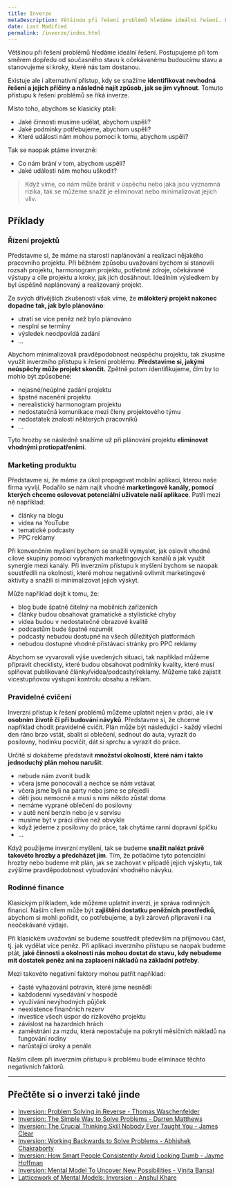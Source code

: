 ```yaml
---
title: Inverze
metaDescription: Většinou při řešení problémů hledáme ideální řešení. Existuje ale i alternativní přístup, kdy se snažíme identifikovat nevhodná řešení a následně najít způsob, jak se jim vyhnout. Tomuto přístupu k řešení problémů se říká inverze.
date: Last Modified 
permalink: /inverze/index.html
---
```

Většinou při řešení problémů hledáme ideální řešení. Postupujeme při tom směrem dopředu od současného stavu k očekávanému budoucímu stavu a stanovujeme si kroky, které nás tam dostanou. 

Existuje ale i alternativní přístup, kdy se snažíme **identifikovat nevhodná řešení a jejich příčiny a následně najít způsob, jak se jim vyhnout**. Tomuto přístupu k řešení problémů se říká inverze. 

Místo toho, abychom se klasicky ptali:
- Jaké činnosti musíme udělat, abychom uspěli?
- Jaké podmínky potřebujeme, abychom uspěli?
- Které události nám mohou pomoci k tomu, abychom uspěli?

Tak se naopak ptáme inverzně:
- Co nám brání v tom, abychom uspěli?
- Jaké události nám mohou uškodit?

> Když víme, co nám může bránit v úspěchu nebo jaká jsou významná rizika, tak se můžeme snažit je eliminovat nebo minimalizovat jejich vliv.

## Příklady
### Řízení projektů
Představme si, že máme na starosti naplánování a realizaci nějakého pracovního projektu. Při běžném způsobu uvažování bychom si stanovili rozsah projektu, harmonogram projektu, potřebné zdroje, očekávané výstupy a cíle projektu a kroky, jak jich dosáhnout. Ideálním výsledkem by byl úspěšně naplánovaný a realizovaný projekt.

Ze svých dřívějších zkušeností však víme, že **málokterý projekt nakonec dopadne tak, jak bylo plánováno**:
- utratí se více peněz než bylo plánováno
- nesplní se termíny
- výsledek neodpovídá zadání
- ...

Abychom minimalizovali pravděpodobnost neúspěchu projektu, tak zkusíme využít inverzního přístupu k řešení problému. **Představíme si, jakými neúspěchy může projekt skončit.** Zpětně potom identifikujeme, čím by to mohlo být způsobené:
- nejasné/neúplné zadání projektu
- špatné nacenění projektu
- nerealistický harmonogram projektu
- nedostatečná komunikace mezi členy projektového týmu
- nedostatek znalostí některých pracovníků
- ...

Tyto hrozby se následně snažíme už při plánování projektu **eliminovat vhodnými protiopatřeními**.

### Marketing produktu
Představme si, že máme za úkol propagovat mobilní aplikaci, kterou naše firma vyvíjí. Podařilo se nám najít vhodné **marketingové kanály, pomocí kterých chceme oslovovat potenciální uživatele naší aplikace**. Patří mezi ně například:
- články na blogu
- videa na YouTube
- tematické podcasty
- PPC reklamy

Při konvenčním myšlení bychom se snažili vymyslet, jak oslovit vhodné cílové skupiny pomocí vybraných marketingových kanálů a jak využít synergie mezi kanály. Při inverzním přístupu k myšlení bychom se naopak soustředili na okolnosti, které mohou negativně ovlivnit marketingové aktivity a snažili si minimalizovat jejich výskyt.

Může například dojít k tomu, že:
- blog bude špatně čitelný na mobilních zařízeních
- články budou obsahovat gramatické a stylistické chyby
- videa budou v nedostatečné obrazové kvalitě
- podcastům bude špatně rozumět
- podcasty nebudou dostupné na všech důležitých platformách
- nebudou dostupné vhodné přistávací stránky pro PPC reklamy

Abychom se vyvarovali výše uvedených situací, tak například můžeme připravit checklisty, které budou obsahovat podmínky kvality, které musí splňovat publikované články/videa/podcasty/reklamy. Můžeme také zajistit vícestupňovou výstupní kontrolu obsahu a reklam. 

### Pravidelné cvičení
Inverzní přístup k řešení problémů můžeme uplatnit nejen v práci, ale **i v osobním životě či při budování návyků**. Představme si, že chceme například chodit pravidelně cvičit. Plán může být následující - každý všední den ráno brzo vstát, sbalit si oblečení, sednout do auta, vyrazit do posilovny, hodinku pocvičit, dát si sprchu a vyrazit do práce.

Určitě si dokážeme představit **množství okolností, které nám i takto jednoduchý plán mohou narušit**:
- nebude nám zvonit budík
- včera jsme ponocovali a nechce se nám vstávat
- včera jsme byli na párty nebo jsme se přejedli
- děti jsou nemocné a musí s nimi někdo zůstat doma
- nemáme vyprané oblečení do posilovny
- v autě není benzín nebo je v servisu
- musíme být v práci dříve než obvykle
- když jedeme z posilovny do práce, tak chytáme ranní dopravní špičku
- ...

Když použijeme inverzní myšlení, tak se budeme **snažit nalézt právě takovéto hrozby a předcházet jim**. Tím, že potlačíme tyto potenciální hrozby nebo budeme mít plán, jak se zachovat v případě jejich výskytu, tak zvýšíme pravděpodobnost vybudování vhodného návyku.

### Rodinné finance
Klasickým příkladem, kde můžeme uplatnit inverzi, je správa rodinných financí. Naším cílem může být **zajištění dostatku peněžních prostředků**, abychom si mohli pořídit, co potřebujeme, a byli zároveň připravení i na neočekávané výdaje. 

Při klasickém uvažování se budeme soustředit především na příjmovou část, tj. jak vydělat více peněz. Při aplikaci inverzního přístupu se naopak budeme ptát, **jaké činnosti a okolnosti nás mohou dostat do stavu, kdy nebudeme mít dostatek peněz ani na zaplacení nákladů na základní potřeby**.

Mezi takovéto negativní faktory mohou patřit například:
- časté vyhazování potravin, které jsme nesnědli
- každodenní vysedávání v hospodě
- využívání nevýhodných půjček
- neexistence finančních rezerv
- investice všech úspor do rizikového projektu
- závislost na hazardních hrách 
- zaměstnání za mzdu, která nepostačuje na pokrytí měsíčních nákladů na fungování rodiny
- narůstající úroky a penále

Naším cílem při inverzním přístupu k problému bude eliminace těchto negativních faktorů.

---

## Přečtěte si o inverzi také jinde
- [Inversion: Problem Solving in Reverse - Thomas Waschenfelder](https://www.wealest.com/articles/inversion-examples)
- [Inversion: The Simple Way to Solve Problems - Darren Matthews](https://medium.com/the-ascent/inversion-the-simple-way-to-solve-problems-d91fbcf062ae)
- [Inversion: The Crucial Thinking Skill Nobody Ever Taught You - James Clear](https://jamesclear.com/inversion)
- [Inversion: Working Backwards to Solve Problems - Abhishek Chakraborty](https://coffeeandjunk.com/inversion/)
- [Inversion: How Smart People Consistently Avoid Looking Dumb - Jayme Hoffman](https://medium.com/the-mission/inversion-how-smart-people-consistently-avoid-looking-dumb-f477444d8cd8)
- [Inversion: Mental Model To Uncover New Possibilities - Vinita Bansal](https://www.techtello.com/inversion-mental-model/)
- [Latticework of Mental Models: Inversion - Anshul Khare](https://www.safalniveshak.com/latticework-mental-models-inversion/)
